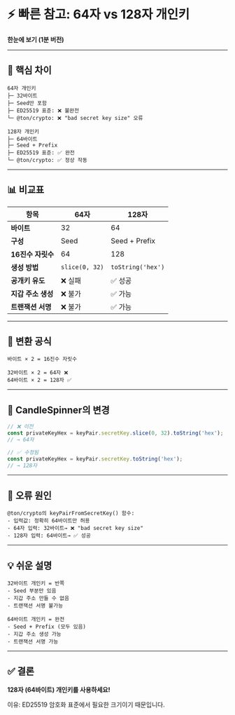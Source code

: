 # ⚡ 빠른 참고: 64자 vs 128자 개인키

**한눈에 보기 (1분 버전)**

---

## 🔑 핵심 차이

```
64자 개인키
├─ 32바이트
├─ Seed만 포함
├─ ED25519 표준: ❌ 불완전
└─ @ton/crypto: ❌ "bad secret key size" 오류

128자 개인키
├─ 64바이트
├─ Seed + Prefix
├─ ED25519 표준: ✅ 완전
└─ @ton/crypto: ✅ 정상 작동
```

---

## 📊 비교표

| 항목 | 64자 | 128자 |
|------|------|-------|
| **바이트** | 32 | 64 |
| **구성** | Seed | Seed + Prefix |
| **16진수 자릿수** | 64 | 128 |
| **생성 방법** | `slice(0, 32)` | `toString('hex')` |
| **공개키 유도** | ❌ 실패 | ✅ 성공 |
| **지갑 주소 생성** | ❌ 불가 | ✅ 가능 |
| **트랜잭션 서명** | ❌ 불가 | ✅ 가능 |

---

## 🔄 변환 공식

```
바이트 × 2 = 16진수 자릿수

32바이트 × 2 = 64자 ❌
64바이트 × 2 = 128자 ✅
```

---

## 🎯 CandleSpinner의 변경

```javascript
// ❌ 이전
const privateKeyHex = keyPair.secretKey.slice(0, 32).toString('hex');
// → 64자

// ✅ 수정됨
const privateKeyHex = keyPair.secretKey.toString('hex');
// → 128자
```

---

## 🚨 오류 원인

```
@ton/crypto의 keyPairFromSecretKey() 함수:
- 입력값: 정확히 64바이트만 허용
- 64자 입력: 32바이트→ ❌ "bad secret key size"
- 128자 입력: 64바이트→ ✅ 성공
```

---

## 💡 쉬운 설명

```
32바이트 개인키 = 반쪽
- Seed 부분만 있음
- 지갑 주소 만들 수 없음
- 트랜잭션 서명 불가능

64바이트 개인키 = 완전
- Seed + Prefix (모두 있음)
- 지갑 주소 생성 가능
- 트랜잭션 서명 가능
```

---

## ✅ 결론

**128자 (64바이트) 개인키를 사용하세요!**

이유: ED25519 암호화 표준에서 필요한 크기이기 때문입니다.
